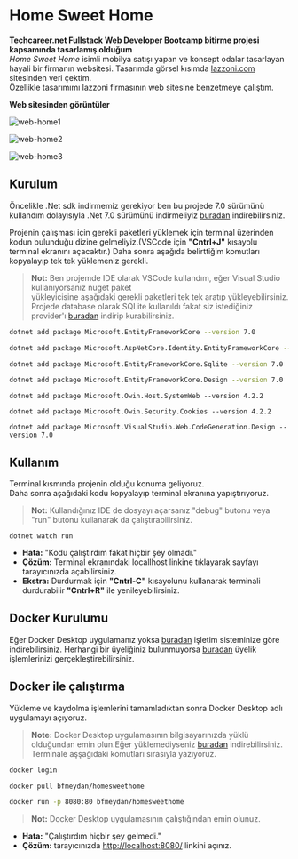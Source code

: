# Home Sweet Home

**Techcareer.net Fullstack Web Developer Bootcamp bitirme projesi kapsamında tasarlamış olduğum**  
*Home Sweet Home* isimli mobilya satışı yapan ve konsept odalar tasarlayan hayali bir firmanın websitesi.
Tasarımda görsel kısımda [lazzoni.com](https://lazzoni.com/) sitesinden veri çektim.  
Özellikle tasarımımı lazzoni firmasının web sitesine benzetmeye çalıştım.    

  

  

**Web sitesinden görüntüler**


![web-home1](https://github.com/FURKANMEYDAN/Techcarreernet/assets/103230828/c79b4238-45d3-4c35-a6da-1fafea9e761c)   

![web-home2](https://github.com/FURKANMEYDAN/Techcarreernet/assets/103230828/701699ff-d41b-44cd-93d6-062825fceb59)  

![web-home3](https://github.com/FURKANMEYDAN/Techcarreernet/assets/103230828/aa6f1d6d-e7e9-4d3e-840c-e66c9081e1fb)






## Kurulum
Öncelikle .Net sdk indirmemiz gerekiyor ben bu projede 7.0 sürümünü kullandım dolayısıyla .Net 7.0 sürümünü indirmeliyiz [buradan](https://dotnet.microsoft.com/en-us/download/dotnet) indirebilirsiniz.

Projenin çalışması için gerekli paketleri yüklemek için terminal üzerinden kodun bulunduğu dizine gelmeliyiz.(VSCode için **"Cntrl+J"** kısayolu terminal ekranını açacaktır.)
Daha sonra aşağıda belirttiğim komutları kopyalayıp tek tek yüklemeniz gerekli.  

> **Not:** Ben projemde IDE olarak VSCode kullandım, eğer Visual Studio kullanıyorsanız nuget paket  
yükleyicisine aşağıdaki gerekli paketleri tek tek aratıp yükleyebilirsiniz.  
Projede database olarak SQLite kullanıldı fakat siz istediğiniz provider'ı [buradan](https://learn.microsoft.com/en-us/ef/core/providers/?tabs=dotnet-core-cli) indirip kurabilirsiniz.


```bash
dotnet add package Microsoft.EntityFrameworkCore --version 7.0
```  
```bash
dotnet add package Microsoft.AspNetCore.Identity.EntityFrameworkCore --version 7.0
```

```bash
dotnet add package Microsoft.EntityFrameworkCore.Sqlite --version 7.0
```
```bash
dotnet add package Microsoft.EntityFrameworkCore.Design --version 7.0
```
```
dotnet add package Microsoft.Owin.Host.SystemWeb --version 4.2.2
```
```
dotnet add package Microsoft.Owin.Security.Cookies --version 4.2.2
```
```
dotnet add package Microsoft.VisualStudio.Web.CodeGeneration.Design --version 7.0
```
## Kullanım
Terminal kısmında projenin olduğu konuma geliyoruz.  
Daha sonra aşağıdaki kodu kopyalayıp terminal ekranına yapıştırıyoruz.  
> **Not:** Kullandığınız IDE de dosyayı açarsanız "debug" butonu veya "run" butonu kullanarak da çalıştırabilirsiniz.
```
dotnet watch run
```
- **Hata:** "Kodu çalıştırdım fakat hiçbir şey olmadı."
- **Çözüm:** Terminal ekranındaki locallhost linkine tıklayarak sayfayı tarayıcınızda açabilirsiniz.
- **Ekstra:** 
Durdurmak için **"Cntrl-C"** kısayolunu kullanarak terminali durdurabilir **"Cntrl+R"** ile  yenileyebilirsiniz.

## Docker Kurulumu
Eğer Docker Desktop uygulamanız yoksa [buradan](https://www.docker.com/products/docker-desktop/) işletim sisteminize göre indirebilirsiniz.
Herhangi bir üyeliğiniz bulunmuyorsa [buradan](https://hub.docker.com/signup) üyelik işlemlerinizi gerçekleştirebilirsiniz.  
## Docker ile çalıştırma

Yükleme ve kaydolma işlemlerini tamamladıktan sonra Docker Desktop adlı uygulamayı açıyoruz.  

> **Note:** Docker Desktop uygulamasının bilgisayarınızda yüklü olduğundan emin olun.Eğer yüklemediyseniz [buradan](https://www.docker.com/products/docker-desktop/) indirebilirsiniz.
Terminale aşşağıdaki komutları sırasıyla  yazıyoruz.

```bash
docker login
```
```bash
docker pull bfmeydan/homesweethome
```
```bash
docker run -p 8080:80 bfmeydan/homesweethome
```
> **Not:** Docker Desktop uygulamasının çalıştığından emin olunuz.
- **Hata:** "Çalıştırdım hiçbir şey gelmedi."
- **Çözüm:** tarayıcınızda  [http://localhost:8080/](http://localhost:8080/) linkini açınız.
